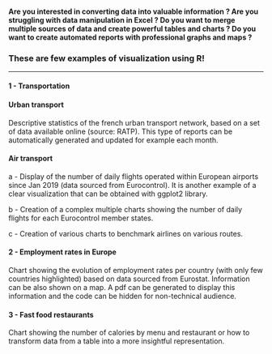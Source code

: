 #### Are you interested in converting data into valuable information ? Are you struggling with data manipulation in Excel ? Do you want to merge multiple sources of data and create powerful tables and charts ? Do you want to create automated reports with professional graphs and maps ? 

### These are few examples of visualization using R!

--------------------------------------------------

#### 1 - Transportation 
#### Urban transport
Descriptive statistics of the french urban transport network, based on a set of data available online (source: RATP).  This type of reports can be automatically generated and updated for example each month.

#### Air transport 
a - Display of the number of daily flights operated within European airports since Jan 2019 (data sourced from Eurocontrol). It is another example of a clear visualization that can be obtained with ggplot2 library.

b - Creation of a complex multiple charts showing the number of daily flights for each Eurocontrol member states.

c - Creation of various charts to benchmark airlines on various routes.

#### 2 - Employment rates in Europe
Chart showing the evolution of employment rates per country (with only few countries highlighted) based on data sourced from Eurostat. Information can be also shown on a map. A pdf can be generated to display this information and the code can be hidden for non-technical audience. 

#### 3 - Fast food restaurants
Chart showing the number of calories by menu and restaurant or how to transform data from a table into a more insightful representation. 
